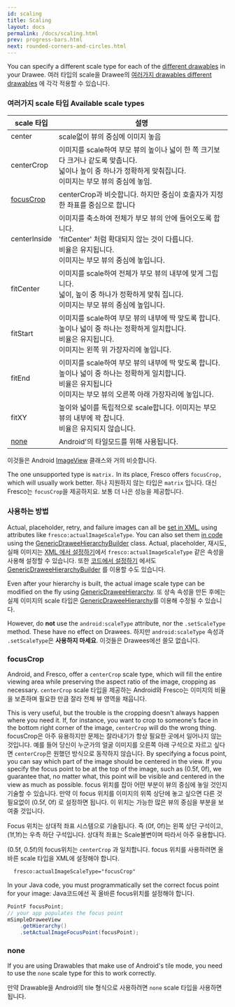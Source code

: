 ```yaml
---
id: scaling
title: Scaling
layout: docs
permalink: /docs/scaling.html
prev: progress-bars.html
next: rounded-corners-and-circles.html
---
```


You can specify a different scale type for each of the [different drawables](drawee-components.html) in your Drawee.
여러 타입의 scale을 Drawee의 [여러가지 drawables different drawables](drawee-components.html) 에 각각 적용할 수 있습니다.

### 여러가지 scale 타입  Available scale types

| scale 타입 | 설명|
| --------- | ----------- |
| center | scale없이 뷰의 중심에 이미지 놓음|
| centerCrop |이미지를 scale하여 부모 뷰의 높이나 넓이 한 쪽 크기보다 크거나 같도록 맞춥니다.<br> 넓이나 높이 중 하나가 정확하게 맞춰집니다.<br>이미지는 부모 뷰의 중심에 놓임.|
| [focusCrop](#focusCrop) |centerCrop과 비슷합니다. 하지만 중심이 호출자가 지정한 좌표를 중심으로 합니다|
| centerInside |  이미지를 축소하여 전체가 부모 뷰의 안에 들어오도록 합니다. <br>'fitCenter' 처럼 확대되지 않는 것이 다릅니다.<br> 비율은 유지됩니다.<br>이미지는 부모 뷰의 중심에 놓입니다. |
| fitCenter | 이미지를 scale하여 전체가 부모 뷰의 내부에 맞게 그립니다. <br> 넓이, 높이 중 하나가 정확하게 맞춰 집니다.<br> 이미지는 부모 뷰의 중심에 높입니다.|
| fitStart | 이미지를 scale하여 부모 뷰의 내부에 딱 맞도록 합니다. <br>높이나 넓이 중 하나는 정확하게 일치합니다. <br>비율은 유지됩니다. <br>이미지는 왼쪽 위 가장자리에 놓입니다.
| fitEnd |이미지를 scale하여 부모 뷰의 내부에 딱 맞도록 합니다. <br>높이나 넓이 중 하나는 정확하게 일치합니다. <br>비율은 유지됩니다<br> 이미지는 부모 뷰의 오른쪽 아래 가장자리에 놓입니다. 
| fitXY | 높이와 넓이를 독립적으로 scale합니다. 이미지는 부모 뷰의 내부에 꽉 찹니다.  <br>비율은 유지되지 않습니다.
| [none](#none) |Android'의 타일모드를 위해 사용됩니다.|

이것들은 Android [ImageView](http://developer.android.com/reference/android/widget/ImageView.ScaleType.html) 클래스와 거의 비슷합니다.

The one unsupported type is `matrix.` In its place, Fresco offers `focusCrop,` which will usually work better.
하나 지원하지 않는 타입은 `matrix` 입니다. 대신 Fresco는 `focusCrop`을 제공하지요. 보통 더 나은 성능을 제공합니다.

### 사용하는 방법

Actual, placeholder, retry, and failure images can all be [set in XML](using-drawees-xml.html), using attributes like `fresco:actualImageScaleType`. You can also set them [in code](using-drawees-code.html) using the [GenericDraweeHierarchyBuilder](../javadoc/reference/com/facebook/drawee/generic/GenericDraweeHierarchyBuilder.html) class.
Actual, placeholder, 재시도, 실패 이미지는 [XML 에서 설정하기](using-drawees-xml.html)에서 `fresco:actualImageScaleType` 같은 속성을 사용해 설정할 수 있습니다. 또한 [코드에서 설정하기](using-drawees-code.html) 에서도 [GenericDraweeHierarchyBuilder](../javadoc/reference/com/facebook/drawee/generic/GenericDraweeHierarchyBuilder.html) 를 이용할 수도 있습니다.

Even after your hierarchy is built, the actual image scale type can be modified on the fly using  [GenericDraweeHierarchy](../javadoc/reference/com/facebook/drawee/generic/GenericDraweeHierarchy.html).
또 상속 속성을 만든 후에는 실제 이미지의 scale 타입은  [GenericDraweeHierarchy](../javadoc/reference/com/facebook/drawee/generic/GenericDraweeHierarchy.html)를 이용해 수정될 수 있습니다.

However, do **not** use the `android:scaleType` attribute, nor the `.setScaleType` method. These have no effect on Drawees.
하지만 `android:scaleType` 속성과 `.setScaleType`은 **사용하지 마세요**. 이것들은 Drawees에선 쓸모 없습니다.

### focusCrop

Android, and Fresco, offer a `centerCrop` scale type, which will fill the entire viewing area while preserving the aspect ratio of the image, cropping as necessary.
`centerCrop` scale 타입을 제공하는 Android와 Fresco는 이미지의 비율을 보존하며 필요한 만큼 잘라 전체 뷰 영역을 채웁니다.

This is very useful, but the trouble is the cropping doesn't always happen where you need it. If, for instance, you want to crop to someone's face in the bottom right corner of the image, `centerCrop` will do the wrong thing.
focusCrop은 아주 유용하지만 문제는 잘라내기가 항상 필요한 곳에서 일어나지 않는 것입니다. 예를 들어 당신이 누군가의 얼굴 이미지를 오른쪽 아래 구석으로 자르고 싶다면 `centerCrop`은 원했던 방식으로 동작하지 않습니다.
By specifying a focus point, you can say which part of the image should be centered in the view. If you specify the focus point to be at the top of the image, such as (0.5f, 0f), we guarantee that, no matter what, this point will be visible and centered in the view as much as possible.
focus 위치를 잡아 어떤 부분이 뷰의 중심에 놓일 것인지 기술할 수 있습니다. 만약 이 focus 위치를 이미지의 위쪽 상단에 놓고 싶으면 다른 것 필요없이 (0.5f, 0f) 로 설정하면 됩니다. 이 위치는 가능한 많은 뷰의 중심을 부분을 보여줄 것입니다.

Focus 위치는 상대적 좌표 시스템으로 기술됩니다. 즉 (0f, 0f)는 왼쪽 상단 구석이고, (1f,1f)는 우측 하단 구석입니다. 상대적 좌표는 Scale불변이며 따라서 아주 유용합니다.

(0.5f, 0.5f)의 focus위치는 `centerCrop` 과 일치합니다.
focus 위치를 사용하려면 올바른 scale 타입을 XML에 설정해야 합니다.
```xml
  fresco:actualImageScaleType="focusCrop"
```

In your Java code, you must programmatically set the correct focus point for your image:
Java코드에선 꼭 올바른 focus위치를 설정해야 합니다.
```java
PointF focusPoint;
// your app populates the focus point
mSimpleDraweeView
    .getHierarchy()
    .setActualImageFocusPoint(focusPoint);
```

### none

If you are using Drawables that make use of Android's tile mode, you need to use the `none` scale type for this to work correctly.

만약 Drawable을 Android의 tile 형식으로 사용하려면 `none` scale 타입을 사용하면 됩니다.